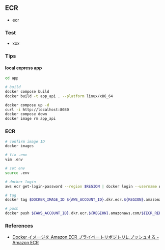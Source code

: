 ## ECR

- ecr

### Test

- xxx

### Tips

#### local express app

```bash
cd app

# build
docker compose build
docker build -t app_api . --platform linux/x86_64

docker compose up -d
curl -i http://localhost:8080
docker compose down
docker image rm app_api
```

### ECR


```bash
# confirm image ID
docker images

# fix .env
vim .env

# set env
source .env

# docker login
aws ecr get-login-password --region $REGION | docker login --username AWS --password-stdin ${AWS_ACCOUNT_ID}.dkr.ecr.${REGION}.amazonaws.com

# tag
docker tag $DOCKER_IMAGE_ID ${AWS_ACCOUNT_ID}.dkr.ecr.${REGION}.amazonaws.com/${ECR_REPOSITORY}:${ECR_IMAGE_TAG}

# push
docker push ${AWS_ACCOUNT_ID}.dkr.ecr.${REGION}.amazonaws.com/${ECR_REPOSITORY}:${ECR_IMAGE_TAG}
```


### References
- [Docker イメージを Amazon ECR プライベートリポジトリにプッシュする - Amazon ECR](https://docs.aws.amazon.com/ja_jp/AmazonECR/latest/userguide/docker-push-ecr-image.html)
